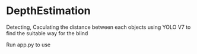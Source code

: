 # DepthEstimation
Detecting, Caculating the distance between each objects using YOLO V7 to find the suitable way for the blind

Run app.py to use
